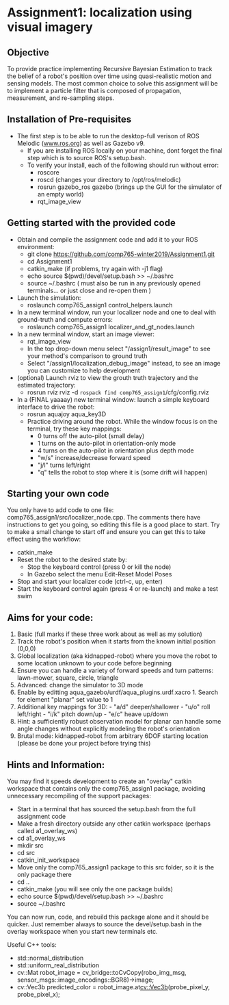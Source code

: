 # Assignment1: localization using visual imagery

## Objective

To provide practice implementing Recursive Bayesian Estimation to track the belief of a robot's position over time using quasi-realistic motion and sensing models. The most common choice to solve this assignment will be to implement a particle filter that is composed of propagation, measurement, and re-sampling steps.

## Installation of Pre-requisites

- The first step is to be able to run the desktop-full verison of ROS Melodic (www.ros.org) as well as Gazebo v9. 
  - If you are installing ROS locally on your machine, dont forget the final step which is to source ROS's setup.bash. 
  - To verify your install, each of the following should run without error:
     - roscore
     - roscd (changes your directory to /opt/ros/melodic)
     - rosrun gazebo_ros gazebo (brings up the GUI for the simulator of an empty world)
     - rqt_image_view

## Getting started with the provided code 

- Obtain and compile the assignment code and add it to your ROS environment: 
  - git clone https://github.com/comp765-winter2019/Assignment1.git
  - cd Assignment1 
  - catkin_make (if problems, try again with -j1 flag)
  - echo source $(pwd)/devel/setup.bash >> ~/.bashrc 
  - source ~/.bashrc  ( must also be run in any previously opened terminals... or just close and re-open them )
- Launch the simulation:
  - roslaunch comp765_assign1 control_helpers.launch
- In a new terminal window, run your localizer node and one to deal with ground-truth and compute errors:
  - roslaunch comp765_assign1 localizer_and_gt_nodes.launch
- In a new terminal window, start an image viewer:
  - rqt_image_view
  - In the top drop-down menu select "/assign1/result_image" to see your method's comparison to ground truth
  - Select "/assign1/localization_debug_image" instead, to see an image you can customize to help development 
- (optional) Launch rviz to view the grouth truth trajectory and the estimated trajectory:
  - rosrun rviz rviz -d `rospack find comp765_assign1`/cfg/config.rviz
- In a (FINAL yaaaay) new terminal window: launch a simple keyboard interface to drive the robot:
  - rosrun aquajoy aqua_key3D
  - Practice driving around the robot. While the window focus is on the terminal, try these key mappings:
    - 0 turns off the auto-pilot (small delay)
    - 1 turns on the auto-pilot in orientation-only mode 
    - 4 turns on the auto-pilot in orientation plus depth mode
    - "w/s" increase/decrease forward speed
    - "j/l" turns left/right
    - "q" tells the robot to stop where it is (some drift will happen)
  
## Starting your own code

You only have to add code to one file: comp765_assign1/src/localizer_node.cpp. The comments there have instructions to get you going, so editing this file is a good place to start. Try to make a small change to start off and ensure you can get this to take effect using the workflow:

- catkin_make
- Reset the robot to the desired state by:
  - Stop the keyboard control (press 0 or kill the node)
  - In Gazebo select the menu Edit-Reset Model Poses
- Stop and start your localizer code (ctrl-c, up, enter)
- Start the keyboard control again (press 4 or re-launch) and make a test swim
  
## Aims for your code:

1. Basic (full marks if these three work about as well as my solution)
  1. Track the robot's position when it starts from the known initial position (0,0,0)
  2. Global localization (aka kidnapped-robot) where you move the robot to some location unknown to your code before beginning
  3. Ensure you can handle a variety of forward speeds and turn patterns: lawn-mower, square, circle, triangle
2. Advanced: change the simulator to 3D mode
  1. Enable by editting aqua_gazebo/urdf/aqua_plugins.urdf.xacro
    1. Search for element "planar" set value to 1
  2. Additional key mappings for 3D:
    - "a/d" deeper/shallower
    - "u/o" roll left/right
    - "i/k" pitch down/up
    - "e/c" heave up/down
  3. Hint: a sufficiently robust observation model for planar can handle some angle changes without explicitly modeling the robot's orientation
3. Brutal mode: kidnapped-robot from arbitrary 6DOF starting location (please be done your project before trying this)

## Hints and Information:

You may find it speeds development to create an "overlay" catkin workspace that contains only the comp765_assign1 package, avoiding unnecessary recompiling of the support packages:

- Start in a terminal that has sourced the setup.bash from the full assignment code
- Make a fresh directory outside any other catkin workspace (perhaps called a1_overlay_ws) 
- cd a1_overlay_ws
- mkdir src
- cd src 
- catkin_init_workspace
- Move only the comp765_assign1 package to this src folder, so it is the only package there 
- cd .. 
- catkin_make (you will see only the one package builds)
- echo source $(pwd)/devel/setup.bash >> ~/.bashrc
- source ~/.bashrc
    
You can now run, code, and rebuild this package alone and it should be quicker. Just remember always to source the devel/setup.bash in the overlay workspace when you start new terminals etc. 

Useful C++ tools:
- std::normal_distribution
- std::uniform_real_distribution
- cv::Mat robot_image = cv_bridge::toCvCopy(robo_img_msg, sensor_msgs::image_encodings::BGR8)->image;
- cv::Vec3b predicted_color = robot_image.at<cv::Vec3b>(probe_pixel_y, probe_pixel_x);
 
